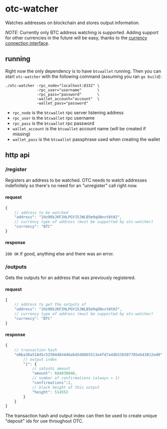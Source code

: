 # otc-watcher

Watches addresses on blockchain and stores output information.

*NOTE*: Currently only BTC address watching is supported. Adding support for other currencies in the future will be easy, thanks to the [currency connection interface](pkg/currency/currency.go).

## running

Right now the only dependency is to have `btcwallet` running. Then you can start `otc-watcher` with the following command (assuming you ran `go build`):

```
./otc-watcher -rpc_node="localhost:8332" \
              -rpc_user="username"       \
              -rpc_pass="password"       \
              -wallet_account="account"  \
              -wallet_pass="password"
```

* `rpc_node` is the `btcwallet` rpc server listening address
* `rpc_user` is the `btcwallet` rpc username
* `rpc_pass` is the `btcwallet` rpc password
* `wallet_account` is the `btcwallet` account name (will be created if missing)
* `wallet_pass` is the `btcwallet` passphrase used when creating the wallet

## http api

### /register

Registers an address to be watched. OTC needs to watch addresses indefinitely so there's no need for an "unregister" call right now.

#### request

```js
{
	// address to be watched
	"address": "1Hz96kJKF2HLPGY15JWLB5m9qGNxvt8tHJ",
	// currency type of address (must be supported by otc-watcher)
	"currency": "BTC"
}
```

#### response

`200 OK` if good, anything else and there was an error.

### /outputs

Gets the outputs for an address that was previously registered.

#### request

```js
{
	// address to get the outputs of
	"address": "1Hz96kJKF2HLPGY15JWLB5m9qGNxvt8tHJ",
	// currency type of address (must be supported by otc-watcher)
	"currency": "BTC"
}
```

#### response

```js
{
	// transaction hash
	"e0ba30a518d5c52504d84446a645d8865513e4fd7a4db53b507705eb43812ed0": {
		// output index	
		"1": {
			// satoshi amount
			"amount": 684830048,
			// number of confirmations (always > 1)
			"confirmations":2,
			// block height of this output
			"height": 514553
		}
	}
}
```

The transaction hash and output index can then be used to create unique "deposit" ids for use throughout OTC.